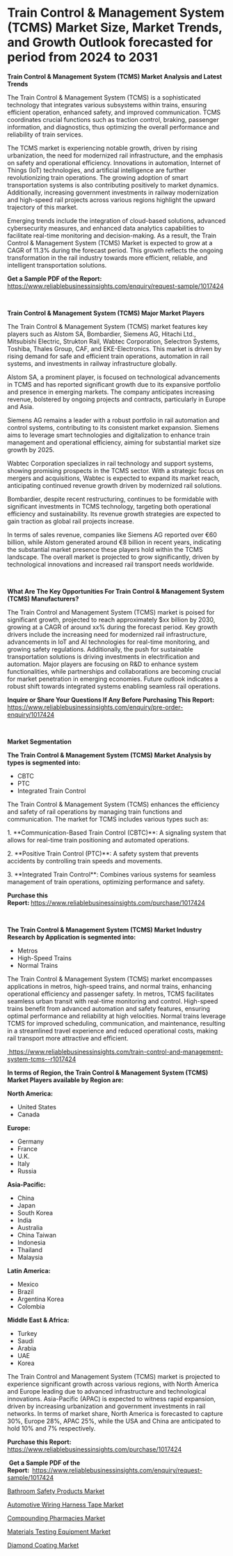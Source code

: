 <p><h1>Train Control & Management System (TCMS) Market Size, Market Trends, and Growth Outlook forecasted for period from 2024 to 2031</h1></p><p><strong>Train Control & Management System (TCMS) Market Analysis and Latest Trends</strong></p>
<p><p>The Train Control & Management System (TCMS) is a sophisticated technology that integrates various subsystems within trains, ensuring efficient operation, enhanced safety, and improved communication. TCMS coordinates crucial functions such as traction control, braking, passenger information, and diagnostics, thus optimizing the overall performance and reliability of train services.</p><p>The TCMS market is experiencing notable growth, driven by rising urbanization, the need for modernized rail infrastructure, and the emphasis on safety and operational efficiency. Innovations in automation, Internet of Things (IoT) technologies, and artificial intelligence are further revolutionizing train operations. The growing adoption of smart transportation systems is also contributing positively to market dynamics. Additionally, increasing government investments in railway modernization and high-speed rail projects across various regions highlight the upward trajectory of this market.</p><p>Emerging trends include the integration of cloud-based solutions, advanced cybersecurity measures, and enhanced data analytics capabilities to facilitate real-time monitoring and decision-making. As a result, the Train Control & Management System (TCMS) Market is expected to grow at a CAGR of 11.3% during the forecast period. This growth reflects the ongoing transformation in the rail industry towards more efficient, reliable, and intelligent transportation solutions.</p></p>
<p><strong>Get a Sample PDF of the Report:&nbsp;</strong> <a href="https://www.reliablebusinessinsights.com/enquiry/request-sample/1017424">https://www.reliablebusinessinsights.com/enquiry/request-sample/1017424</a></p>
<p>&nbsp;</p>
<p><strong>Train Control & Management System (TCMS) Major Market Players</strong></p>
<p><p>The Train Control & Management System (TCMS) market features key players such as Alstom SA, Bombardier, Siemens AG, Hitachi Ltd., Mitsubishi Electric, Strukton Rail, Wabtec Corporation, Selectron Systems, Toshiba, Thales Group, CAF, and EKE-Electronics. This market is driven by rising demand for safe and efficient train operations, automation in rail systems, and investments in railway infrastructure globally.</p><p>Alstom SA, a prominent player, is focused on technological advancements in TCMS and has reported significant growth due to its expansive portfolio and presence in emerging markets. The company anticipates increasing revenue, bolstered by ongoing projects and contracts, particularly in Europe and Asia.</p><p>Siemens AG remains a leader with a robust portfolio in rail automation and control systems, contributing to its consistent market expansion. Siemens aims to leverage smart technologies and digitalization to enhance train management and operational efficiency, aiming for substantial market size growth by 2025.</p><p>Wabtec Corporation specializes in rail technology and support systems, showing promising prospects in the TCMS sector. With a strategic focus on mergers and acquisitions, Wabtec is expected to expand its market reach, anticipating continued revenue growth driven by modernized rail solutions.</p><p>Bombardier, despite recent restructuring, continues to be formidable with significant investments in TCMS technology, targeting both operational efficiency and sustainability. Its revenue growth strategies are expected to gain traction as global rail projects increase.</p><p>In terms of sales revenue, companies like Siemens AG reported over €60 billion, while Alstom generated around €8 billion in recent years, indicating the substantial market presence these players hold within the TCMS landscape. The overall market is projected to grow significantly, driven by technological innovations and increased rail transport needs worldwide.</p></p>
<p>&nbsp;</p>
<p><strong>What Are The Key Opportunities For Train Control & Management System (TCMS) Manufacturers?</strong></p>
<p><p>The Train Control and Management System (TCMS) market is poised for significant growth, projected to reach approximately $xx billion by 2030, growing at a CAGR of around xx% during the forecast period. Key growth drivers include the increasing need for modernized rail infrastructure, advancements in IoT and AI technologies for real-time monitoring, and growing safety regulations. Additionally, the push for sustainable transportation solutions is driving investments in electrification and automation. Major players are focusing on R&D to enhance system functionalities, while partnerships and collaborations are becoming crucial for market penetration in emerging economies. Future outlook indicates a robust shift towards integrated systems enabling seamless rail operations.</p></p>
<p><strong>Inquire or Share Your Questions If Any Before Purchasing This Report:</strong> <a href="https://www.reliablebusinessinsights.com/enquiry/pre-order-enquiry/1017424">https://www.reliablebusinessinsights.com/enquiry/pre-order-enquiry/1017424</a></p>
<p>&nbsp;</p>
<p><strong>Market Segmentation</strong></p>
<p><strong>The Train Control & Management System (TCMS) Market Analysis by types is segmented into:</strong></p>
<p><ul><li>CBTC</li><li>PTC</li><li>Integrated Train Control</li></ul></p>
<p><p>The Train Control & Management System (TCMS) enhances the efficiency and safety of rail operations by managing train functions and communication. The market for TCMS includes various types such as: </p><p>1. **Communication-Based Train Control (CBTC)**: A signaling system that allows for real-time train positioning and automated operations.</p><p>2. **Positive Train Control (PTC)**: A safety system that prevents accidents by controlling train speeds and movements.</p><p>3. **Integrated Train Control**: Combines various systems for seamless management of train operations, optimizing performance and safety.</p></p>
<p><strong>Purchase this Report:&nbsp;</strong><a href="https://www.reliablebusinessinsights.com/purchase/1017424">https://www.reliablebusinessinsights.com/purchase/1017424</a></p>
<p>&nbsp;</p>
<p><strong>The Train Control & Management System (TCMS) Market Industry Research by Application is segmented into:</strong></p>
<p><ul><li>Metros</li><li>High-Speed Trains</li><li>Normal Trains</li></ul></p>
<p><p>The Train Control & Management System (TCMS) market encompasses applications in metros, high-speed trains, and normal trains, enhancing operational efficiency and passenger safety. In metros, TCMS facilitates seamless urban transit with real-time monitoring and control. High-speed trains benefit from advanced automation and safety features, ensuring optimal performance and reliability at high velocities. Normal trains leverage TCMS for improved scheduling, communication, and maintenance, resulting in a streamlined travel experience and reduced operational costs, making rail transport more attractive and efficient.</p></p>
<p><a href="https://www.reliablebusinessinsights.com/train-control-and-management-system-tcms--r1017424">&nbsp;https://www.reliablebusinessinsights.com/train-control-and-management-system-tcms--r1017424</a></p>
<p><strong>In terms of Region, the Train Control & Management System (TCMS) Market Players available by Region are:</strong></p>
<p>
    <p> <strong> North America: </strong>
        <ul>
            <li>United States</li>
            <li>Canada</li>
        </ul>
        </p> 
    <p> <strong> Europe: </strong>
        <ul>
            <li>Germany</li>
            <li>France</li>
            <li>U.K.</li>
            <li>Italy</li>
            <li>Russia</li>
        </ul>
        </p> 
    <p> <strong> Asia-Pacific: </strong>
        <ul>
            <li>China</li>
            <li>Japan</li>
            <li>South Korea</li>
            <li>India</li>
            <li>Australia</li>
            <li>China Taiwan</li>
            <li>Indonesia</li>
            <li>Thailand</li>
            <li>Malaysia</li>
        </ul>
        </p> 
    <p> <strong> Latin America: </strong>
        <ul>
            <li>Mexico</li>
            <li>Brazil</li>
            <li>Argentina Korea</li>
            <li>Colombia</li>
        </ul>
        </p> 
    <p> <strong> Middle East & Africa: </strong>
        <ul>
            <li>Turkey</li>
            <li>Saudi</li>
            <li>Arabia</li>
            <li>UAE</li>
            <li>Korea</li>
        </ul>
    </p>
    </p>
<p><p>The Train Control and Management System (TCMS) market is projected to experience significant growth across various regions, with North America and Europe leading due to advanced infrastructure and technological innovations. Asia-Pacific (APAC) is expected to witness rapid expansion, driven by increasing urbanization and government investments in rail networks. In terms of market share, North America is forecasted to capture 30%, Europe 28%, APAC 25%, while the USA and China are anticipated to hold 10% and 7% respectively.</p></p>
<p><strong>Purchase this Report: </strong><a href="https://www.reliablebusinessinsights.com/purchase/1017424">https://www.reliablebusinessinsights.com/purchase/1017424</a></p>
<p>&nbsp;<strong>Get a Sample PDF of the Report:&nbsp;&nbsp;</strong><a href="https://www.reliablebusinessinsights.com/enquiry/request-sample/1017424">https://www.reliablebusinessinsights.com/enquiry/request-sample/1017424</a></p>
<p><strong></strong></p>
<p><p><a href="https://medium.com/@zoe.lambert5754/the-bathroom-safety-products-market-has-experienced-impressive-growth-in-recent-years-expanding-23a148cd34ce">Bathroom Safety Products Market</a></p><p><a href="https://www.linkedin.com/pulse/automotive-wiring-harness-tape-market-trends-growth-outlook-j7lke?trackingId=c6n%2BBwPRSeGdm4Co3a4oGg%3D%3D">Automotive Wiring Harness Tape Market</a></p><p><a href="https://github.com/JamesCox407/Market-Research-Report-List-1/blob/main/compounding-pharmacies-market.md">Compounding Pharmacies Market</a></p><p><a href="https://medium.com/@sahanad234/the-materials-testing-equipment-market-insights-report-offers-an-in-depth-and-thorough-analysis-11b5ad52be0d">Materials Testing Equipment Market</a></p><p><a href="https://issuu.com/reportprime-2/docs/diamond-coating-market-size-2030.pp_dc90ed5d121dda">Diamond Coating Market</a></p></p>